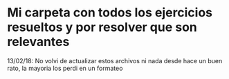 # Mi carpeta con todos los ejercicios resueltos y por resolver que son relevantes
13/02/18: No volvi de actualizar estos archivos ni nada desde hace un buen rato, la mayoria los perdi en un formateo
